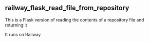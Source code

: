 ## railway_flask_read_file_from_repository ##

This is a Flask version of reading the contents of a repository file and returning it

It runs on Railway
